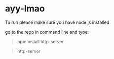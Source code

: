 # ayy-lmao

To run please make sure you have node js installed

go to the repo in command line and type:

> npm install http-server

> http-server
